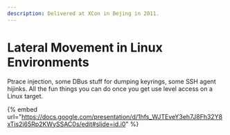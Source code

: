 ```yaml
---
description: Delivered at XCon in Bejing in 2011.
---
```


# Lateral Movement in Linux Environments

Ptrace injection, some DBus stuff for dumping keyrings, some SSH agent hijinks. All the fun things you can do once you get use level access on a Linux target.

{% embed url="https://docs.google.com/presentation/d/1hfs_WJTEveY3eh7J8Fh32Y8xTjs2i65Rp2KWySSAC0s/edit#slide=id.i0" %}
